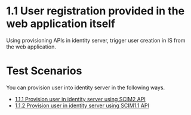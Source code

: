 # 1.1 User registration provided in the web application itself

Using provisioning APIs in identity server, trigger user creation in IS from the web application. 

# Test Scenarios
You can provision user into identity server in the following ways. 

- [1.1.1 Provision user in identity server using SCIM2 API](1.1.1-provision-user-using-SCIM2/README.md)
- [1.1.2 Provision user in identity server using SCIM1.1 API](1.1.2-provision-user-using-SCIM1.1/README.md)
